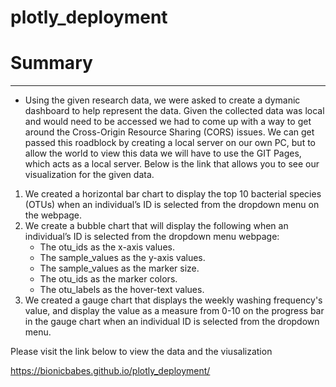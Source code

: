 # plotly_deployment

# **Summary**
----------------------

- Using the given research data, we were asked to create a dymanic dashboard to help represent the data.  Given the collected data was local and would need to be accessed we had to come up with a way to get around the Cross-Origin Resource Sharing (CORS) issues.  We can get passed this roadblock by creating a local server on our own PC, but to allow the world to view this data we will have to use the GIT Pages, which acts as a local server.  Below is the link that allows you to see our visualization for the given data. 

1.  We created a horizontal bar chart to display the top 10 bacterial species (OTUs) when an individual’s ID is selected from the dropdown menu on the webpage.
2.  We create a bubble chart that will display the following when an individual’s ID is selected from the dropdown menu webpage:
    - The otu_ids as the x-axis values.
    - The sample_values as the y-axis values.
    - The sample_values as the marker size.
    - The otu_ids as the marker colors.
    - The otu_labels as the hover-text values.
3.  We created a gauge chart that displays the weekly washing frequency's value, and display the value as a measure from 0-10 on the progress bar in the gauge chart when an individual ID is selected from the dropdown menu.

Please visit the link below to view the data and the viusalization

https://bionicbabes.github.io/plotly_deployment/
